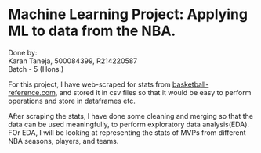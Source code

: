 # Machine Learning Project: Applying ML to data from the NBA.
Done by:  
Karan Taneja, 500084399, R214220587  
Batch - 5 (Hons.)  

For this project, I have web-scraped for stats from [basketball-reference.com](https://basketball-reference.com), and stored it in csv files so that it would be easy to perform operations and store in dataframes etc.  

After scraping the stats, I have done some cleaning and merging so that the data can be used meaningfully, to perform exploratory data analysis(EDA). FOr EDA, I will be looking at representing the stats of MVPs from different NBA seasons, players, and teams.  

